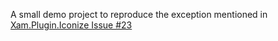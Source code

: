 A small demo project to reproduce the exception mentioned in [Xam.Plugin.Iconize Issue #23](https://github.com/jsmarcus/Xamarin.Plugins/issues/23)
